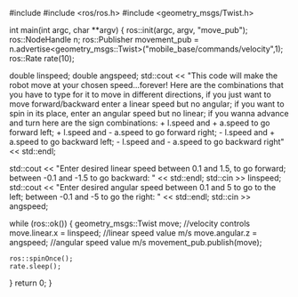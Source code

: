 #include <iostream>
#include <ros/ros.h>
#include <geometry_msgs/Twist.h>

int main(int argc, char **argv)
{
ros::init(argc, argv, "move_pub");
ros::NodeHandle n;
ros::Publisher movement_pub = n.advertise<geometry_msgs::Twist>("mobile_base/commands/velocity",1); 
ros::Rate rate(10);

double linspeed;
double angspeed;
std::cout << "This code will make the robot move at your chosen speed...forever! Here are the combinations that you have to type for it to move in different directions, if you just want to move forward/backward enter a linear speed but no angular; if you want to spin in its place, enter an angular speed but no linear; if you wanna advance and turn here are the sign combinations: + l.speed and + a.speed to go forward left; + l.speed and - a.speed to go forward right; - l.speed and + a.speed to go backward left; - l.speed and - a.speed to go backward right" << std::endl;

std::cout << "Enter desired linear speed between 0.1 and 1.5, to go forward; between -0.1 and -1.5 to go backward: " << std::endl;
std::cin >> linspeed;
std::cout << "Enter desired angular speed between 0.1 and 5 to go to the left; between -0.1 and -5 to go the right: " << std::endl;
std::cin >> angspeed;


while (ros::ok()) 
{
    geometry_msgs::Twist move;
    //velocity controls
    move.linear.x = linspeed; //linear speed value m/s
    move.angular.z = angspeed; //angular speed value m/s
    movement_pub.publish(move);

    ros::spinOnce();
    rate.sleep();
}
return 0;
}
